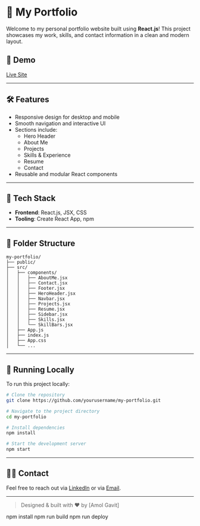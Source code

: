 
# 💼 My Portfolio

Welcome to my personal portfolio website built using **React.js**! This project showcases my work, skills, and contact information in a clean and modern layout.

## 🚀 Demo

[Live Site](https://amolgavit26.github.io/Portfolio/) 

---

## 🛠️ Features

- Responsive design for desktop and mobile
- Smooth navigation and interactive UI
- Sections include:
  - Hero Header
  - About Me
  - Projects
  - Skills & Experience
  - Resume
  - Contact
- Reusable and modular React components

---

## 🧩 Tech Stack

- **Frontend**: React.js, JSX, CSS
- **Tooling**: Create React App, npm

---

## 📁 Folder Structure

```
my-portfolio/
├── public/
├── src/
│   ├── components/
│   │   ├── AboutMe.jsx
│   │   ├── Contact.jsx
│   │   ├── Footer.jsx
│   │   ├── HeroHeader.jsx
│   │   ├── Navbar.jsx
│   │   ├── Projects.jsx
│   │   ├── Resume.jsx
│   │   ├── Sidebar.jsx
│   │   ├── Skills.jsx
│   │   └── SkillBars.jsx
│   ├── App.js
│   ├── index.js
│   ├── App.css
│   └── ...
```

---

## 🧪 Running Locally

To run this project locally:

```bash
# Clone the repository
git clone https://github.com/yourusername/my-portfolio.git

# Navigate to the project directory
cd my-portfolio

# Install dependencies
npm install

# Start the development server
npm start
```


---

## 🙋‍♂️ Contact

Feel free to reach out via [LinkedIn](https://www.linkedin.com/in/amolgavit26/) or via <a href="https://mail.google.com/mail/?view=cm&fs=1&to=amolgavit158121@gmail.com" target="_blank">Email</a>.



---

> Designed & built with ❤️ by [Amol Gavit]





npm install
npm run build
npm run deploy